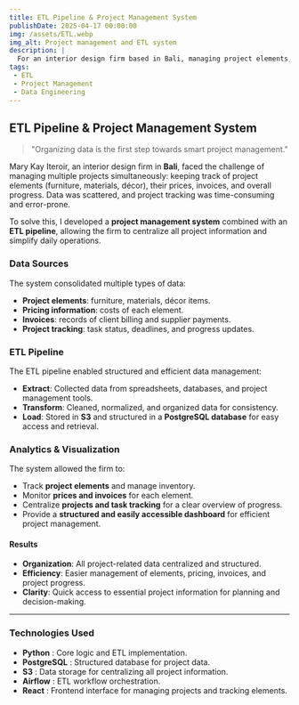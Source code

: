 ```yaml
---
title: ETL Pipeline & Project Management System
publishDate: 2025-04-17 00:00:00
img: /assets/ETL.webp
img_alt: Project management and ETL system
description: |
  For an interior design firm based in Bali, managing project elements, prices, invoices, and task tracking was becoming increasingly complex. This project involved designing a **project management system** with an ETL pipeline to centralize and organize all project-related data efficiently.
tags:
 - ETL
 - Project Management
 - Data Engineering
---
```

## ETL Pipeline & Project Management System

> "Organizing data is the first step towards smart project management."  

Mary Kay Iteroir, an interior design firm in **Bali**, faced the challenge of managing multiple projects simultaneously: keeping track of project elements (furniture, materials, décor), their prices, invoices, and overall progress. Data was scattered, and project tracking was time-consuming and error-prone.  

To solve this, I developed a **project management system** combined with an **ETL pipeline**, allowing the firm to centralize all project information and simplify daily operations.

### Data Sources

The system consolidated multiple types of data:  
- **Project elements**: furniture, materials, décor items.  
- **Pricing information**: costs of each element.  
- **Invoices**: records of client billing and supplier payments.  
- **Project tracking**: task status, deadlines, and progress updates.  

### ETL Pipeline

The ETL pipeline enabled structured and efficient data management:  
- **Extract**: Collected data from spreadsheets, databases, and project management tools.  
- **Transform**: Cleaned, normalized, and organized data for consistency.  
- **Load**: Stored in **S3** and structured in a **PostgreSQL database** for easy access and retrieval.

### Analytics & Visualization

The system allowed the firm to:  
- Track **project elements** and manage inventory.  
- Monitor **prices and invoices** for each element.  
- Centralize **projects and task tracking** for a clear overview of progress.  
- Provide a **structured and easily accessible dashboard** for efficient project management.

#### Results

- **Organization**: All project-related data centralized and structured.  
- **Efficiency**: Easier management of elements, pricing, invoices, and project progress.  
- **Clarity**: Quick access to essential project information for planning and decision-making.  

---

### Technologies Used

- **Python** : Core logic and ETL implementation.  
- **PostgreSQL** : Structured database for project data.  
- **S3** : Data storage for centralizing all project information.  
- **Airflow** : ETL workflow orchestration.  
- **React** : Frontend interface for managing projects and tracking elements.  
